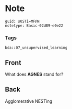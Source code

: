 # Note
```
guid: s0STi=MF@N
notetype: Basic-02d89-e0e22
```

### Tags
```
bda::07_unsupervised_learning
```

## Front
What does <b>AGNES</b> stand for?

## Back
Agglomerative NESTing
